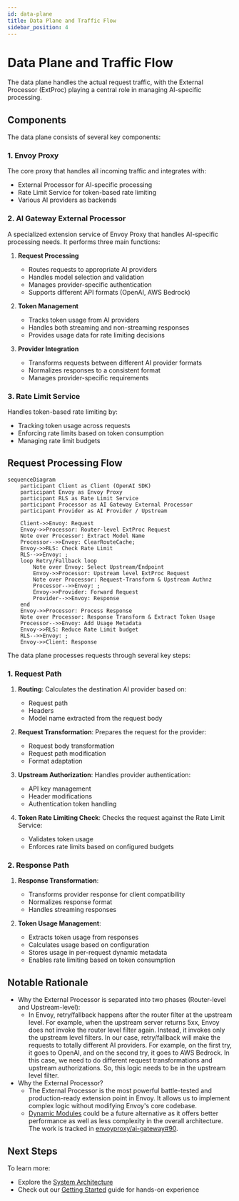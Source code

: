 ```yaml
---
id: data-plane
title: Data Plane and Traffic Flow
sidebar_position: 4
---
```


# Data Plane and Traffic Flow

The data plane handles the actual request traffic, with the External Processor (ExtProc) playing a central role in managing AI-specific processing.

## Components

The data plane consists of several key components:

### 1. Envoy Proxy

The core proxy that handles all incoming traffic and integrates with:

- External Processor for AI-specific processing
- Rate Limit Service for token-based rate limiting
- Various AI providers as backends

### 2. AI Gateway External Processor

A specialized extension service of Envoy Proxy that handles AI-specific processing needs. It performs three main functions:

1. **Request Processing**
   - Routes requests to appropriate AI providers
   - Handles model selection and validation
   - Manages provider-specific authentication
   - Supports different API formats (OpenAI, AWS Bedrock)

2. **Token Management**
   - Tracks token usage from AI providers
   - Handles both streaming and non-streaming responses
   - Provides usage data for rate limiting decisions

3. **Provider Integration**
   - Transforms requests between different AI provider formats
   - Normalizes responses to a consistent format
   - Manages provider-specific requirements

### 3. Rate Limit Service

Handles token-based rate limiting by:

- Tracking token usage across requests
- Enforcing rate limits based on token consumption
- Managing rate limit budgets

## Request Processing Flow

```mermaid
sequenceDiagram
    participant Client as Client (OpenAI SDK)
    participant Envoy as Envoy Proxy
    participant RLS as Rate Limit Service
    participant Processor as AI Gateway External Processor
    participant Provider as AI Provider / Upstream

    Client->>Envoy: Request
    Envoy->>Processor: Router-level ExtProc Request
    Note over Processor: Extract Model Name
    Processor-->>Envoy: ClearRouteCache;
    Envoy->>RLS: Check Rate Limit
    RLS-->>Envoy: ;
    loop Retry/Fallback loop
        Note over Envoy: Select Upstream/Endpoint
        Envoy->>Processor: Upstream level ExtProc Request
        Note over Processor: Request-Transform & Upstream Authnz
        Processor-->>Envoy: ;
        Envoy->>Provider: Forward Request
        Provider-->>Envoy: Response
    end
    Envoy->>Processor: Process Response
    Note over Processor: Response Transform & Extract Token Usage
    Processor-->>Envoy: Add Usage Metadata
    Envoy->>RLS: Reduce Rate Limit budget
    RLS-->>Envoy: ;
    Envoy->>Client: Response
```

The data plane processes requests through several key steps:

### 1. Request Path

1. **Routing**: Calculates the destination AI provider based on:
   - Request path
   - Headers
   - Model name extracted from the request body

2. **Request Transformation**: Prepares the request for the provider:
   - Request body transformation
   - Request path modification
   - Format adaptation

3. **Upstream Authorization**: Handles provider authentication:
   - API key management
   - Header modifications
   - Authentication token handling

4. **Token Rate Limiting Check**: Checks the request against the Rate Limit Service:
   - Validates token usage
   - Enforces rate limits based on configured budgets

### 2. Response Path

1. **Response Transformation**:
   - Transforms provider response for client compatibility
   - Normalizes response format
   - Handles streaming responses

2. **Token Usage Management**:
   - Extracts token usage from responses
   - Calculates usage based on configuration
   - Stores usage in per-request dynamic metadata
   - Enables rate limiting based on token consumption

## Notable Rationale

- Why the External Processor is separated into two phases (Router-level and Upstream-level):
  - In Envoy, retry/fallback happens after the router filter at the upstream level. For example, when the upstream server returns 5xx, Envoy does not invoke the router level filter again.
    Instead, it invokes only the upstream level filters. In our case, retry/fallback will make the requests to totally different AI providers. For example, on the first try, it goes to OpenAI, and on the second try, it goes to AWS Bedrock.
    In this case, we need to do different request transformations and upstream authorizations. So, this logic needs to be in the upstream level filter.
- Why the External Processor?
  - The External Processor is the most powerful battle-tested and production-ready extension point in Envoy. It allows us to implement complex logic without modifying Envoy's core codebase.
  - [Dynamic Modules](https://www.envoyproxy.io/docs/envoy/latest/intro/arch_overview/advanced/dynamic_modules) could be a future alternative as it offers better performance as well as less complexity in the overall architecture. The work is tracked in [envoyproxy/ai-gateway#90](https://github.com/envoyproxy/ai-gateway/issues/90).

## Next Steps

To learn more:

- Explore the [System Architecture](./system-architecture.md)
- Check out our [Getting Started](../../getting-started/index.md) guide for hands-on experience

